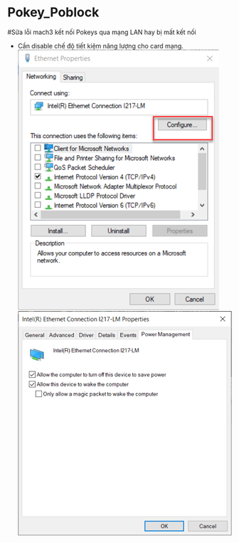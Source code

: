 # Pokey_Poblock

#Sữa lỗi mach3 kết nối Pokeys qua mạng LAN hay bị mất kết nối

- Cần disable chế độ tiết kiệm năng lượng cho card mạng.
![B1](1.png)
![B2](2.png)